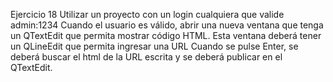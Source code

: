 Ejercicio 18
Utilizar un proyecto con un login cualquiera que valide admin:1234
Cuando el usuario es válido, abrir una nueva ventana que tenga un QTextEdit que permita mostrar código HTML.
Esta ventana deberá tener un QLineEdit que permita ingresar una URL
Cuando se pulse Enter, se deberá buscar el html de la URL escrita y se deberá publicar en el QTextEdit.
